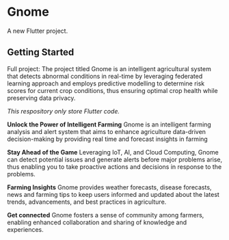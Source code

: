 # Gnome

A new Flutter project.

## Getting Started

Full project: The project titled Gnome is an intelligent agricultural system that detects abnormal conditions in real-time by leveraging federated learning approach and employs predictive modelling to determine risk scores for current crop conditions, thus ensuring optimal crop health while preserving data privacy.

*This respository only store Flutter code.*

**Unlock the Power of Intelligent Farming**
Gnome is an intelligent farming analysis and alert system that aims to enhance agriculture data-driven decision-making by providing real time and forecast insights in farming

**Stay Ahead of the Game**
Leveraging IoT, AI, and Cloud Computing, Gnome can detect potential issues and generate alerts before major problems arise, thus enabling you to take proactive actions and decisions in response to the problems.

**Farming Insights**
Gnome provides weather forecasts, disease forecasts, news and farming tips to keep users informed and updated about the latest trends, advancements, and best practices in agriculture.

**Get connected**
Gnome fosters a sense of community among farmers, enabling enhanced collaboration and sharing of knowledge and experiences.


